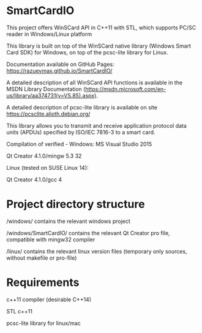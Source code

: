 # SmartCardIO
This project offers WinSCard API in C++11 with STL, which supports PC/SC reader in Windows/Linux platform

This library is built on top of the WinSCard native library (Windows Smart Card SDK) for Windows, on top of the pcsc-lite library for Linux.

Documentation available on GitHub Pages: https://razuevmax.github.io/SmartCardIO/

A detailed description of all WinSCard API functions is available in the MSDN Library Documentation (https://msdn.microsoft.com/en-us/library/aa374731(v=VS.85).aspx).

A detailed description of pcsc-lite library is available on site https://pcsclite.alioth.debian.org/

This library allows you to transmit and receive application protocol data units (APDUs) specified by ISO/IEC 7816-3 to a smart card.

Compilation of verified -
Windows:
MS Visual Studio 2015

Qt Creator 4.1.0/mingw 5.3 32

Linux (tested on SUSE Linux 14):

Qt Creator 4.1.0/gcc 4

# Project directory structure

/windows/ contains the relevant windows project

/windows/SmartCardIO/ contains the relevant Qt Creator pro file, compatible with mingw32 compiler

/linux/ contains the relevant linux version files (temporary only sources, without makefile or pro-file)

# Requirements
c++11 compiler (desirable C++14)

STL c++11

pcsc-lite library for linux/mac
